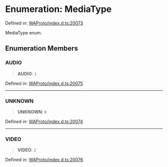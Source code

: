 # Enumeration: MediaType

Defined in: [WAProto/index.d.ts:20073](https://github.com/Fokusdotid/bail/blob/0fe6346a5ff68a74eb71890335c982b44e2da604/WAProto/index.d.ts#L20073)

MediaType enum.

## Enumeration Members

### AUDIO

> **AUDIO**: `1`

Defined in: [WAProto/index.d.ts:20075](https://github.com/Fokusdotid/bail/blob/0fe6346a5ff68a74eb71890335c982b44e2da604/WAProto/index.d.ts#L20075)

***

### UNKNOWN

> **UNKNOWN**: `0`

Defined in: [WAProto/index.d.ts:20074](https://github.com/Fokusdotid/bail/blob/0fe6346a5ff68a74eb71890335c982b44e2da604/WAProto/index.d.ts#L20074)

***

### VIDEO

> **VIDEO**: `2`

Defined in: [WAProto/index.d.ts:20076](https://github.com/Fokusdotid/bail/blob/0fe6346a5ff68a74eb71890335c982b44e2da604/WAProto/index.d.ts#L20076)
